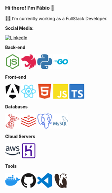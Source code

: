 ### Hi there! I'm Fábio 👋

👨‍💻 I’m currently working as a FullStack Developer.<br/>

**Social Media:**

[![LinkedIn](icons/linkedin.png)](https://www.linkedin.com/in/fabiomeirelles3/)

**Back-end**

<a href="https://nodejs.org/" title="NodeJs"><img src="icons/nodedotjs-color.svg" /></a>
<a href="https://nestjs.com/" title="NestJs"><img src="icons/nestjs-color.svg" /></a>
<a href="https://www.python.org/" title="Python"><img src="icons/python-color.svg" /></a>
<a href="https://golang.org/" title="Golang"><img src="icons/go-color.svg" /></a>

**Front-end**

<a href="https://angular.io/" title="Angular"><img src="icons/angular-color.svg" /></a>
<a href="https://reactjs.org/" title="React"><img src="icons/react-color.svg" /></a>
<a href="https://en.wikipedia.org/wiki/HTML" title="HTML"><img src="icons/html5-color.svg" /></a>
<a href="https://en.wikipedia.org/wiki/JavaScript" title="JavaScript"><img src="icons/javascript-color.svg" /></a>
<a href="https://www.typescriptlang.org/" title="TypeScript"><img src="icons/typescript-color.svg" /></a>

**Databases**

<a href="https://www.microsoft.com/en-us/sql-server/sql-server-2022" title="SqlServer"><img src="icons/microsoftsqlserver-color.svg" /></a>
<a href="https://redis.io/" title="Redis"><img src="icons/redis-color.svg" /></a>
<a href="https://www.postgresql.org/" title="PostgreSql"><img src="icons/postgresql-color.svg" /></a>
<a href="https://www.mysql.com/" title="MySql"><img src="icons/mysql-color.svg" /></a>

**Cloud Servers**

<a href="https://aws.amazon.com/" title="AWS"><img src="icons/amazonaws-color.svg" /></a>
<a href="https://www.heroku.com/" title="Heroku"><img src="icons/heroku-color.svg" /></a>

**Tools**

<a href="https://www.docker.com/" title="Docker"><img src="icons/docker-color.svg" /></a>
<a href="https://github.com/" title="GitHub"><img src="icons/github-color.svg" /></a>
<a href="https://code.visualstudio.com/" title="Visual Studio Code"><img src="icons/visualstudiocode-color.svg" /></a>
<a href="https://dbeaver.io/" title="Dbeaver"><img src="icons/dbeaver-color.svg" /></a>
